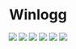 <p align="center"">
    <h1 align="center">Winlogg</h1>
    <p align="center">
        <img src="https://img.shields.io/badge/made%20with-C%23-blue?style=plastic">
        <img src="https://img.shields.io/badge/license-MIT-green?style=plastic">
        <img src="https://img.shields.io/badge/open%20source-red?style=plastic">
        <img src="https://img.shields.io/badge/suggestions-welcome-green?style=plastic">
        <img src="https://img.shields.io/github/last-commit/augus99/winlogg?style=plastic">
        <img src="https://img.shields.io/github/commit-activity/y/augus99/winlogg?style=plastic">
    </p>
</p>